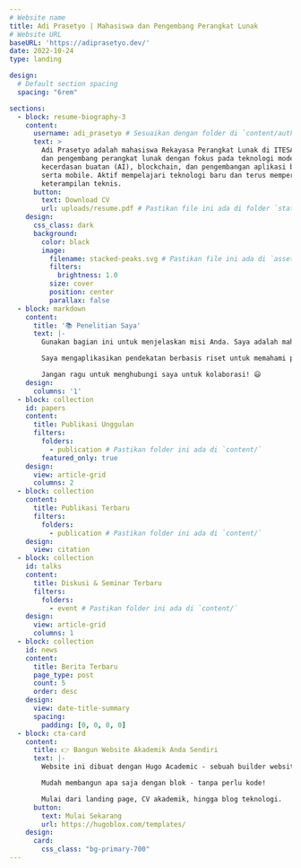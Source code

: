 ```yaml
---
# Website name
title: Adi Prasetyo | Mahasiswa dan Pengembang Perangkat Lunak
# Website URL
baseURL: 'https://adiprasetyo.dev/'
date: 2022-10-24
type: landing

design:
  # Default section spacing
  spacing: "6rem"

sections:
  - block: resume-biography-3
    content:
      username: adi_prasetyo # Sesuaikan dengan folder di `content/authors/`
      text: >
        Adi Prasetyo adalah mahasiswa Rekayasa Perangkat Lunak di ITESA Semarang
        dan pengembang perangkat lunak dengan fokus pada teknologi modern seperti
        kecerdasan buatan (AI), blockchain, dan pengembangan aplikasi berbasis web
        serta mobile. Aktif mempelajari teknologi baru dan terus memperluas
        keterampilan teknis.
      button:
        text: Download CV
        url: uploads/resume.pdf # Pastikan file ini ada di folder `static/uploads/`
    design:
      css_class: dark
      background:
        color: black
        image:
          filename: stacked-peaks.svg # Pastikan file ini ada di `assets/media/`
          filters:
            brightness: 1.0
          size: cover
          position: center
          parallax: false
  - block: markdown
    content:
      title: '📚 Penelitian Saya'
      text: |-
        Gunakan bagian ini untuk menjelaskan misi Anda. Saya adalah mahasiswa dan pengembang perangkat lunak yang aktif mengeksplorasi berbagai teknologi modern seperti kecerdasan buatan (AI), blockchain, dan pengembangan aplikasi.

        Saya mengaplikasikan pendekatan berbasis riset untuk memahami peran teknologi dalam menyelesaikan tantangan dunia nyata dan meningkatkan efisiensi dalam berbagai sektor.

        Jangan ragu untuk menghubungi saya untuk kolaborasi! 😃
    design:
      columns: '1'
  - block: collection
    id: papers
    content:
      title: Publikasi Unggulan
      filters:
        folders:
          - publication # Pastikan folder ini ada di `content/`
        featured_only: true
    design:
      view: article-grid
      columns: 2
  - block: collection
    content:
      title: Publikasi Terbaru
      filters:
        folders:
          - publication # Pastikan folder ini ada di `content/`
    design:
      view: citation
  - block: collection
    id: talks
    content:
      title: Diskusi & Seminar Terbaru
      filters:
        folders:
          - event # Pastikan folder ini ada di `content/`
    design:
      view: article-grid
      columns: 1
  - block: collection
    id: news
    content:
      title: Berita Terbaru
      page_type: post
      count: 5
      order: desc
    design:
      view: date-title-summary
      spacing:
        padding: [0, 0, 0, 0]
  - block: cta-card
    content:
      title: 👉 Bangun Website Akademik Anda Sendiri
      text: |-
        Website ini dibuat dengan Hugo Academic - sebuah builder website berbasis Hugo yang GRATIS dan open source, dipercaya oleh 250.000+ akademisi di seluruh dunia.

        Mudah membangun apa saja dengan blok - tanpa perlu kode!

        Mulai dari landing page, CV akademik, hingga blog teknologi.
      button:
        text: Mulai Sekarang
        url: https://hugoblox.com/templates/
    design:
      card:
        css_class: "bg-primary-700"
---
```

        